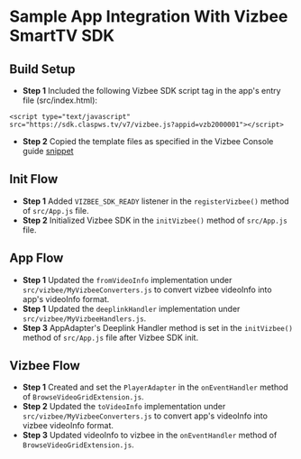 # Sample App Integration With Vizbee SmartTV SDK

## Build Setup

* **Step 1** Included the following Vizbee SDK script tag in the app's entry file (src/index.html):

```
<script type="text/javascript" src="https://sdk.claspws.tv/v7/vizbee.js?appid=vzb2000001"></script>
```

* **Step 2** Copied the template files as specified in the Vizbee Console guide [snippet](https://gist.github.com/vizbee/ce5db3b4c2e9d3ec08a7a345d40a24ca)

## Init Flow

* **Step 1** Added `VIZBEE_SDK_READY` listener in the `registerVizbee()` method of `src/App.js` file.
* **Step 2** Initialized Vizbee SDK in the `initVizbee()` method of `src/App.js` file.

## App Flow

* **Step 1** Updated the `fromVideoInfo` implementation under `src/vizbee/MyVizbeeConverters.js` to convert vizbee videoInfo into app's videoInfo format.
* **Step 1** Updated the `deeplinkHandler` implementation under `src/vizbee/MyVizbeeHandlers.js`.
* **Step 3** AppAdapter's Deeplink Handler method is set in the `initVizbee()` method of `src/App.js` file after Vizbee SDK init.

## Vizbee Flow

* **Step 1** Created and set the `PlayerAdapter` in the `onEventHandler` method of `BrowseVideoGridExtension.js`.
* **Step 2** Updated the `toVideoInfo` implementation under `src/vizbee/MyVizbeeConverters.js` to convert app's videoInfo into vizbee videoInfo format.
* **Step 3** Updated videoInfo to vizbee in the `onEventHandler` method of `BrowseVideoGridExtension.js`.